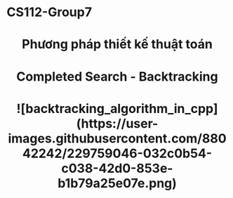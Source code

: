 # CS112-Group7

## 

<!-- Title -->
<h1 align="center"><b>Phương pháp thiết kế thuật toán</b></h1>
<h1 align="center"><b>Completed Search - Backtracking</b></h1>

<h1 align="center">![backtracking_algorithm_in_cpp](https://user-images.githubusercontent.com/88042242/229759046-032c0b54-c038-42d0-853e-b1b79a25e07e.png)

